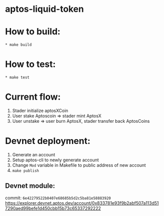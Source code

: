 # aptos-liquid-token

# How to build:

    * make build

# How to test:

    * make test

# Current flow:

1. Stader initialize aptosXCoin
2. User stake Aptoscoin => stader mint AptosX
3. User unstake => user burn AptosX, stader transfer back AptosCoins

# Devnet deployment:

1. Generate an account
2. Setup aptos-cli to newly generate account
3. Change `Mod` variable in Makefile to public address of new account
4. `make publish`

## Devnet module:

commit: `6e42279522b0407e68685b5d2c5ba81e58883920`
https://explorer.devnet.aptos.dev/account/0x833781e93f9b2abf507a113d517290aed99befe1d450cbb15b73c65337292222
